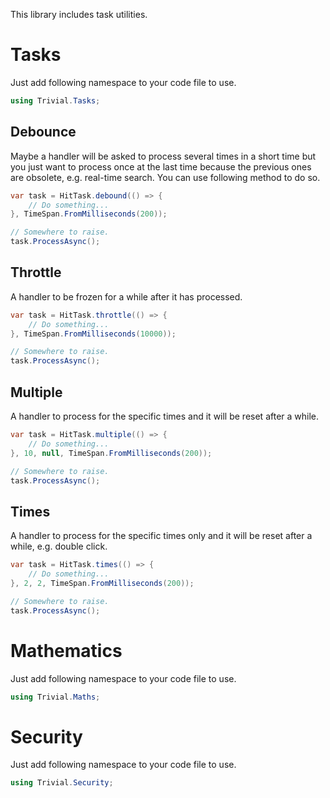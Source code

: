 ﻿This library includes task utilities.

# Tasks

Just add following namespace to your code file to use.

```csharp
using Trivial.Tasks;
```

## Debounce

Maybe a handler will be asked to process several times in a short time but you just want to process once at the last time because the previous ones are obsolete, e.g. real-time search. You can use following method to do so.

```csharp
var task = HitTask.debound(() => {
    // Do something...
}, TimeSpan.FromMilliseconds(200));

// Somewhere to raise.
task.ProcessAsync();
```

## Throttle

A handler to be frozen for a while after it has processed.

```csharp
var task = HitTask.throttle(() => {
    // Do something...
}, TimeSpan.FromMilliseconds(10000));

// Somewhere to raise.
task.ProcessAsync();
```

## Multiple

A handler to process for the specific times and it will be reset after a while.

```csharp
var task = HitTask.multiple(() => {
    // Do something...
}, 10, null, TimeSpan.FromMilliseconds(200));

// Somewhere to raise.
task.ProcessAsync();
```

## Times

A handler to process for the specific times only and it will be reset after a while, e.g. double click.

```csharp
var task = HitTask.times(() => {
    // Do something...
}, 2, 2, TimeSpan.FromMilliseconds(200));

// Somewhere to raise.
task.ProcessAsync();
```

# Mathematics

Just add following namespace to your code file to use.

```csharp
using Trivial.Maths;
```

# Security

Just add following namespace to your code file to use.

```csharp
using Trivial.Security;
```
